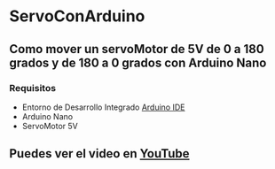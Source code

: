 # ServoConArduino

## Como mover un servoMotor de 5V de 0 a 180 grados y de 180 a 0 grados con Arduino Nano

### Requisitos

- Entorno de Desarrollo Integrado [Arduino IDE](https://www.arduino.cc/en/software)
- Arduino Nano
- ServoMotor 5V


## Puedes ver el video en [YouTube](https://youtu.be/bPUZMaHxnvQ)

